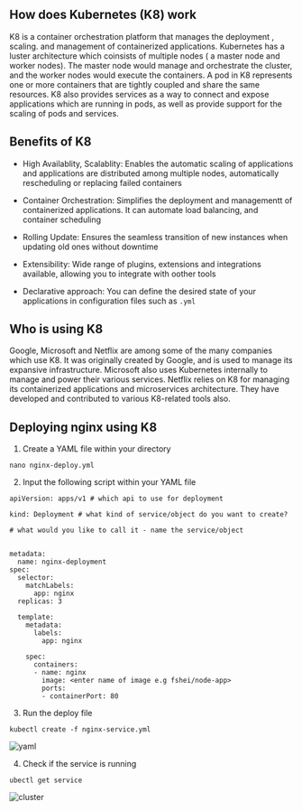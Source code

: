 ## How does Kubernetes (K8) work

K8 is a container orchestration platform that manages the deployment , scaling. and management of containerized applications. Kubernetes has a luster architecture which coinsists of multiple nodes ( a master node and worker nodes). The master node would manage and orchestrate the cluster, and the worker nodes would execute the containers. A pod in K8 represents one or more containers that are tightly coupled and share the same resources. K8 also provides services as a way to connect and expose applications which are running in pods, as well as provide support for the scaling of pods and services.

## Benefits of K8

- High Availablity, Scalablity:
  Enables the automatic scaling of applications and applications are distributed among multiple nodes, automatically rescheduling or replacing failed containers

- Container Orchestration:
  Simplifies the deployment and managementt of containerized applications. It can automate load balancing, and container scheduling
  
- Rolling Update:
  Ensures the seamless transition of new instances when updating old ones without downtime

- Extensibility:
  Wide range of plugins, extensions and integrations available, allowing you to integrate with oother tools
  
 - Declarative approach:
   You can define the desired state of your applications in configuration files such as `.yml`


## Who is using K8

Google, Microsoft and Netflix are among some of the many companies which use K8. It was originally created by Google, and is used to manage its expansive infrastructure. Microsoft also uses Kubernetes internally to manage and power their various services. Netflix relies on K8 for managing its containerized applications and microservices architecture. They have developed and contributed to various K8-related tools also.


## Deploying nginx using K8

1. Create a YAML file within your directory

```
nano nginx-deploy.yml
```

2. Input the following script within your YAML file

```
apiVersion: apps/v1 # which api to use for deployment

kind: Deployment # what kind of service/object do you want to create?

# what would you like to call it - name the service/object


metadata:
  name: nginx-deployment
spec:
  selector: 
    matchLabels:
      app: nginx
  replicas: 3

  template:
    metadata:
      labels:
        app: nginx
    
    spec: 
      containers:
      - name: nginx
        image: <enter name of image e.g fshei/node-app>
        ports:
        - containerPort: 80
```

3. Run the deploy file 

```
kubectl create -f nginx-service.yml
```
![yaml](https://github.com/fsh-nur/microservices_docker_k8/assets/129324316/09d9a18c-7c86-4c99-bcbb-9cd40e486733)




4. Check if the service is running

```
ubectl get service
```


![cluster](https://github.com/fsh-nur/microservices_docker_k8/assets/129324316/cea63d0c-c6db-49a7-a1c7-223d65bc0714)

